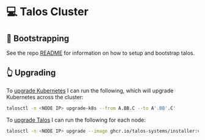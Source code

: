 # 💻 Talos Cluster

## 🥾 Bootstrapping

See the repo [README](https://github.com/drae/k8s-home-ops/) for information on how to setup and bootstrap talos.

## 👆 Upgrading

To [upgrade Kubernetes](https://www.talos.dev/docs/v0.9/guides/upgrading-kubernetes/) I can run the following, which will upgrade Kubernetes across the cluster:

```bash
talosctl -n <NODE IP> upgrade-k8s --from A.BB.C --to A'.BB'.C'
```

To [upgrade Talos](https://www.talos.dev/docs/v0.9/guides/upgrading-talos/) I can run the following for each node:

```bash
talosctl -n <NODE IP> upgrade --image ghcr.io/talos-systems/installer:vX.YY.ZZ
```
